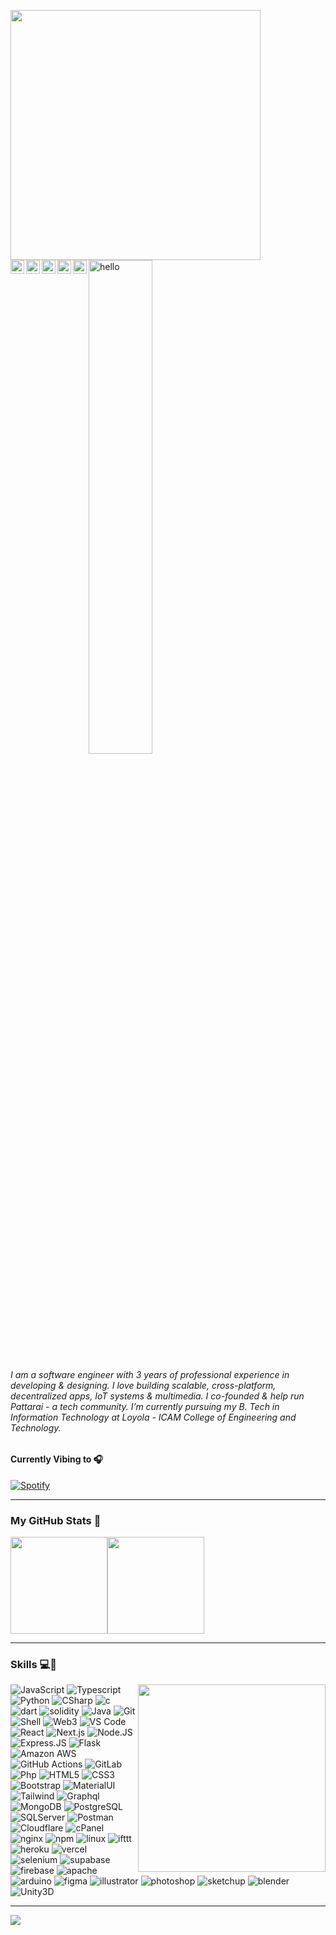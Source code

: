 <a href="https://fabianferno.com/"><img src="https://user-images.githubusercontent.com/57835412/140383106-67f3554b-86df-42b4-aa26-82840835db27.gif" align="left" height="400" /></a>

<img src="https://user-images.githubusercontent.com/57835412/150765857-4d822697-4810-4761-acdf-c19ee0748dcb.gif" width="45%" href="https://fabianferno.wordpress.com/" alt="hello">

<a href="https://discord.com/channels/@me/299152387728343043">
  <img align="left" alt="Fabian's Discord" width="22px" src="https://raw.githubusercontent.com/peterthehan/peterthehan/master/assets/discord.svg" />
</a>
<a href="https://twitter.com/fabianferno">
  <img align="left" alt="Fabian Ferno | Twitter" width="22px" src="https://raw.githubusercontent.com/peterthehan/peterthehan/master/assets/twitter.svg" />
</a>
<a href="https://www.linkedin.com/in/fabianferno/">
  <img align="left" alt="Fabian Ferno's LinkedIn" width="22px" src="https://raw.githubusercontent.com/peterthehan/peterthehan/master/assets/linkedin.svg" />
</a>
<a href="https://www.instagram.com/super.skywalker/">
  <img align="left" alt="Fabian's Instagram" width="22px" src="https://user-images.githubusercontent.com/57835412/153722208-5cc3550e-209d-439f-ab75-b16f6d8b94bb.png" />
</a>
<a href="https://open.spotify.com/user/pqfnzbkmew1e4y9o5r0uy83p6">
  <img align="left" alt="Fabian's Spotify" width="22px" src="https://raw.githubusercontent.com/peterthehan/peterthehan/master/assets/spotify.svg" />
</a> 


<br/>

######  I am a software engineer with 3 years of professional experience in developing & designing. I love building scalable, cross-platform, decentralized apps, IoT systems & multimedia. I co-founded & help run Pattarai - a tech community. I’m currently pursuing my B. Tech in Information Technology at Loyola - ICAM College of Engineering and Technology. 


#### Currently Vibing to 🎧️

[![Spotify](https://skywalker-utilities.vercel.app/api/spotify?background_color=0f0f0f)](https://open.spotify.com/user/pqfnzbkmew1e4y9o5r0uy83p6)

-----

### My GitHub Stats 🚀

<p style="display:flex;" align="left">
    <img src="http://github-readme-streak-stats.herokuapp.com?user=fabianferno&theme=blux&&background=0d1117&border=444" height="155">
    <img src="https://github-readme-stats.vercel.app/api?username=fabianferno&show_icons=true&title_color=018596&icon_color=00E1F7FF&bg_color=0d1117&text_color=FFF&border_color=444&count_private=true" height="155">
</p>

----- 

### Skills 💻🌱
<a href="https://fabianferno.com/">
    <img src="https://c.tenor.com/8PDB3JNNq98AAAAC/silicon-valley.gif" align="right" height="300" />
</a>

![JavaScript](https://img.shields.io/badge/-JavaScript-black?style=plastic&logo=javascript)
![Typescript](https://img.shields.io/badge/-Typescript-black?style=plastic&logo=typescript)
![Python](https://img.shields.io/badge/-Python-black?style=plastic&logo=Python)
![CSharp](https://img.shields.io/badge/-CSharp-black?style=plastic&logo=CSharp)
![c](https://img.shields.io/badge/-c-black?style=plastic&logo=c)
![dart](https://img.shields.io/badge/-dart-black?style=plastic&logo=dart)
![solidity](https://img.shields.io/badge/-solidity-black?style=plastic&logo=solidity)
![Java](https://img.shields.io/badge/-java-black?style=plastic&logo=java)
![Git](https://img.shields.io/badge/-Git-black?style=plastic&logo=git)
![Shell](https://img.shields.io/badge/-Shell-black?style=plastic&logo=Shell)
![Web3](https://img.shields.io/badge/-Web3-black?style=plastic&logo=Web3)
![VS Code](https://img.shields.io/badge/-VS%20Code-black?style=plastic&logo=visual-studio-code) 
![React](https://img.shields.io/badge/-React-black?style=plastic&logo=react)
![Next.js](https://img.shields.io/badge/-Next.JS-black?style=plastic&logo=Next.js)
![Node.JS](https://img.shields.io/badge/-Node.JS-black?style=plastic&logo=Node.js)
![Express.JS](https://img.shields.io/badge/-Express.JS-black?style=plastic&logo=Express.js)
![Flask](https://img.shields.io/badge/-Flask-black?style=plastic&logo=Flask)
![Amazon AWS](https://img.shields.io/badge/Amazon%20AWS-black?style=plastic&logo=amazon-aws)
![GitHub Actions](https://img.shields.io/badge/-GitHubActions-black?style=plastic&logo=github-actions)
![GitLab](https://img.shields.io/badge/-GitLab-black?style=plastic&logo=gitlab)
![Php](https://img.shields.io/badge/-php-black?style=plastic&logo=php)
![HTML5](https://img.shields.io/badge/-HTML5-black?style=plastic&logo=html5)
![CSS3](https://img.shields.io/badge/-CSS3-black?style=plastic&logo=css3)
![Bootstrap](https://img.shields.io/badge/-Bootstrap-black?style=plastic&logo=bootstrap)
![MaterialUI](https://img.shields.io/badge/-MaterialUI-black?style=plastic&logo=material-UI)
![Tailwind](https://img.shields.io/badge/-Tailwind-black?style=plastic&logo=tailwind)
![Graphql](https://img.shields.io/badge/-Graphql-black?style=plastic&logo=Graphql)
![MongoDB](https://img.shields.io/badge/-MongoDB-black?style=plastic&logo=mongodb)
![PostgreSQL](https://img.shields.io/badge/-PostgreSQL-black?style=plastic&logo=postgresql)
![SQLServer](https://img.shields.io/badge/-SQLServer-black?style=plastic&logo=SQLServer)
![Postman](https://img.shields.io/badge/-Postman-black?style=plastic&logo=Postman)
![Cloudflare](https://img.shields.io/badge/-Cloudflare-black?style=plastic&logo=Cloudflare)
![cPanel](https://img.shields.io/badge/-cPanel-black?style=plastic&logo=cPanel)
![nginx](https://img.shields.io/badge/-nginx-black?style=plastic&logo=nginx)
![npm](https://img.shields.io/badge/-npm-black?style=plastic&logo=npm)
![linux](https://img.shields.io/badge/-linux-black?style=plastic&logo=linux)
![ifttt](https://img.shields.io/badge/-ifttt-black?style=plastic&logo=ifttt)
![heroku](https://img.shields.io/badge/-heroku-black?style=plastic&logo=heroku)
![vercel](https://img.shields.io/badge/-vercel-black?style=plastic&logo=vercel)
![selenium](https://img.shields.io/badge/-selenium-black?style=plastic&logo=selenium)
![supabase](https://img.shields.io/badge/-supabase-black?style=plastic&logo=supabase) 
![firebase](https://img.shields.io/badge/-firebase-black?style=plastic&logo=firebase) 
![apache](https://img.shields.io/badge/-apache-black?style=plastic&logo=apache) 
![arduino](https://img.shields.io/badge/-arduino-black?style=plastic&logo=arduino) 
![figma](https://img.shields.io/badge/-figma-black?style=plastic&logo=figma)
![illustrator](https://img.shields.io/badge/-illustrator-black?style=plastic&logo=illustrator) 
![photoshop](https://img.shields.io/badge/-photoshop-black?style=plastic&logo=photoshop) 
![sketchup](https://img.shields.io/badge/-sketchup-black?style=plastic&logo=sketchup) 
![blender](https://img.shields.io/badge/-blender-black?style=plastic&logo=blender)
![Unity3D](https://img.shields.io/badge/-Unity3D-black?style=plastic&logo=Unity3D)

-----

<img src="https://komarev.com/ghpvc/?username=fabianferno&color=red" align="left"/>
